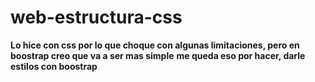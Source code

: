 # web-estructura-css

**Lo hice con css por lo que choque con algunas limitaciones, pero en boostrap creo que va a ser mas simple**
**me queda eso por hacer, darle estilos con boostrap**